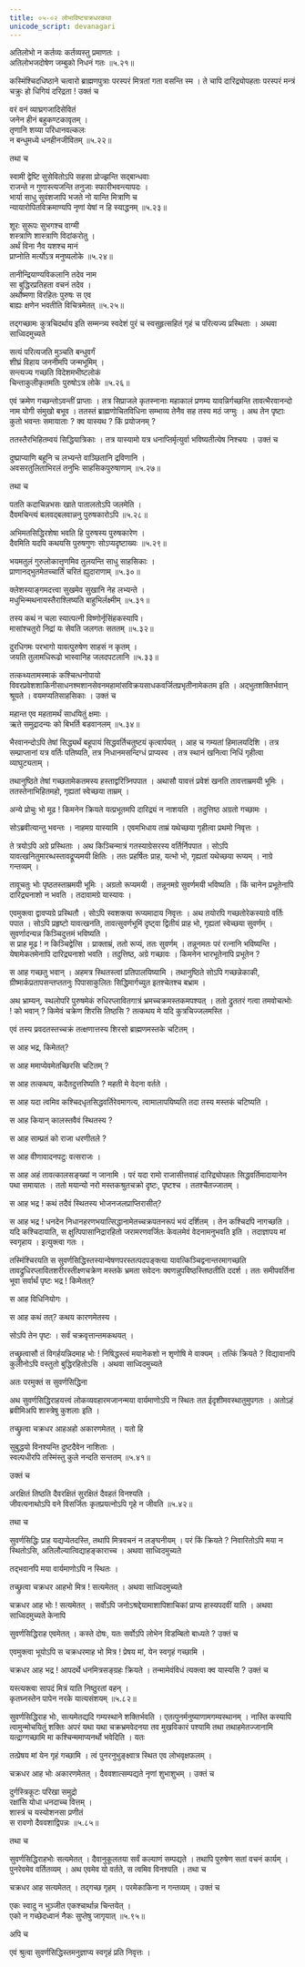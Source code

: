 ```yaml
---
title: ०५-०२ लोभाविष्टचक्रधरकथा
unicode_script: devanagari
---
```

अतिलोभो न कर्तव्यः कर्तव्यस्तु प्रमाणतः ।  
अतिलोभजदोषेण जम्बुको निधनं गतः ॥५.२१॥

कस्मिंश्चिदधिष्ठाने चत्वारो ब्राह्मणपुत्राः परस्परं मित्रतां गता वसन्ति स्म । ते चापि दारिद्र्योपहताः परस्परं मन्त्रं चक्रुः हो धिगियं दरिद्रता ! उक्तं च

वरं वनं व्याघ्रगजादिसेवितं  
जनेन हीनं बहुकण्टकावृतम् ।  
तृणानि शय्या परिधानवल्कलः  
न बन्धुमध्ये धनहीनजीवितम् ॥५.२२॥

तथा च

स्वामी द्वेष्टि सुसेवितोऽपि सहसा प्रोज्झन्ति सद्बान्धवाः  
राजन्ते न गुणास्त्यजन्ति तनुजाः स्फारीभवन्त्यापदः ।  
भार्या साधु सुवंशजापि भजते नो यान्ति मित्राणि च  
न्यायारोपितविक्रमाण्यपि नृणां येषां न हि स्याद्धनम् ॥५.२३॥

शूरः सुरूपः सुभगश्च वाग्मी  
शस्त्राणि शास्त्राणि विदांकरोतु ।  
अर्थं विना नैव यशश्च मानं  
प्राप्नोति मर्त्योऽत्र मनुष्यलोके ॥५.२४॥

तानीन्द्रियाण्यविकलानि तदेव नाम  
सा बुद्धिरप्रतिहता वचनं तदेव ।  
अर्थोष्मणा विरहितः पुरुषः स एव  
बाह्यः क्षणेन भवतीति विचित्रमेतत् ॥५.२५॥

तद्गच्छामः कुत्रचिदर्थाय इति सम्मन्त्र्य स्वदेशं पुरं च स्वसुहृत्सहितं गृहं च परित्यज्य प्रस्थिताः । अथवा साध्विदमुच्यते

सत्यं परित्यजति मुञ्चति बन्धुवर्गं  
शीघ्रं विहाय जननीमपि जन्मभूमिम् ।  
सन्त्यज्य गच्छति विदेशमभीष्टलोकं  
चिन्ताकुलीकृतमतिः पुरुषोऽत्र लोके ॥५.२६॥

एवं क्रमेण गच्छन्तोऽवन्तीं प्राप्ताः । तत्र सिप्राजले कृतस्नानाः महाकालं प्रणम्य यावन्निर्गच्छन्ति तावत्भैरवानन्दो नाम योगी संमुखो बभूव । ततस्तं ब्राह्मणोचितविधिना सम्भाव्य तेनैव सह तस्य मठं जग्मुः । अथ तेन पृष्टाः कुतो भवन्तः समायाताः ? क्व यास्यथ ? किं प्रयोजनम् ?

ततस्तैरभिहितम्वयं सिद्धियात्रिकाः । तत्र यास्यामो यत्र धनाप्तिर्मृत्युर्वा भविष्यतीत्येष निश्चयः । उक्तं च

दुष्प्राप्याणि बहूनि च लभ्यन्ते वाञ्छितानि द्रविणानि ।  
अवसरतुलिताभिरलं तनुभिः साहसिकपुरुषाणाम् ॥५.२७॥

तथा च

पतति कदाचिन्नभसः खाते पातालतोऽपि जलमेति ।  
दैवमचिन्त्यं बलवद्बलवान्ननु पुरुषकारोऽपि ॥५.२८॥  

अभिमतसिद्धिरशेषा भवति हि पुरुषस्य पुरुषकारेण ।  
दैवमिति यदपि कथयसि पुरुषगुणः सोऽप्यदृष्टाख्यः ॥५.२९॥  

भयमतुलं गुरुलोकात्तृणमिव तुलयन्ति साधु साहसिकाः ।  
प्राणानद्भुतमेतच्चार्तिं चरितं ह्युदाराणाम् ॥५.३०॥  

क्लेशस्याङ्गमदत्त्वा सुखमेव सुखानि नेह लभ्यन्ते ।  
मधुभिन्मथनायस्तैराश्लिष्यति बाहुभिर्लक्ष्मीम् ॥५.३१॥  

तस्य कथं न चला स्यात्पत्नी विष्णोर्नृसिंहकस्यापि।  
मासांश्चतुरो निद्रां यः सेवति जलगतः सततम् ॥५.३२॥  

दुरधिगमः परभागो यावत्पुरुषेण साहसं न कृतम् ।  
जयति तुलामधिरूढो भास्वानिह जलदपटलानि ॥५.३३॥

तत्कथ्यतामस्माकं कश्चित्धनोपायो विवरप्रवेशशाकिनीसाधनश्मशानसेवनमहामांसविक्रयसाधकवर्जितप्रभृतीनामेकतम इति । अद्भुतशक्तिर्भवान् श्रूयते । वयमप्यतिसाहसिकाः । उक्तं च

महान्त एव महतामर्थं साधयितुं क्षमाः ।  
ऋते समुद्रादन्यः को बिभर्ति बडवानलम् ॥५.३४॥

भैरवानन्दोऽपि तेषां सिद्ध्यर्थं बहूपायं सिद्धवर्तिचतुष्टयं कृत्वार्पयत् । आह च गम्यतां हिमालयदिशि । तत्र सम्प्राप्तानां यत्र वर्तिः पतिष्यति, तत्र निधानमसन्दिग्धं प्राप्यस्व । तत्र स्थानं खनित्वा निधिं गृहीत्वा व्याघुट्यताम् ।  

तथानुष्ठिते तेषां गच्छतामेकतमस्य हस्ताद्वरित्र्निपपात । अथासौ यावत्तं प्रवेशं खनति तावत्ताम्रमयी भूमिः । ततस्तेनाभिहितमहो, गृह्यतां स्वेच्छया ताम्रम् ।  

अन्ये प्रोचुः भो मूढ ! किमनेन क्रियते यत्प्रभूतमपि दारिद्र्यं न नाशयति । तदुत्तिष्ठ अग्रतो गच्छामः ।  

सोऽब्रवीत्यान्तु भवन्तः । नाहमग्र यास्यामि । एवमभिधाय ताम्रं यथेच्छया गृहीत्वा प्रथमो निवृत्तः ।  

ते त्रयोऽपि अग्रे प्रस्थिताः । अथ किञ्चिन्मात्रं गतस्याग्रेसरस्य वर्तिर्निपपात । सोऽपि यावत्खनितुमारब्धस्तावद्रूप्यमयी क्षितिः । ततः प्रहर्षितः प्राह, यत्भो भो, गृह्यतां यथेच्छया रूप्यम् । नाग्रे गन्तव्यम् ।  

तावूचतुः भोः पृष्ठतस्ताम्रमयी भूमिः । अग्रतो रूप्यमयी । तन्नूनमग्रे सुवर्णमयी भविष्यति । किं चानेन प्रभूतेनापि दारिद्र्यनाशो न भवति । तदावामग्रे यास्यावः ।  

एवमुक्त्वा द्वावप्यग्रे प्रस्थितौ । सोऽपि स्वशक्त्या रूप्यमादाय निवृत्तः । अथ तयोरपि गच्छतोरेकस्याग्रे वर्तिः पपात । सोऽपि प्रहृष्टो यावत्खनति, तावत्सुवर्णभूमिं दृष्ट्वा द्वितीयं प्राह भो, गृह्यतां स्वेच्छया सुवर्णम् । सुवर्णादन्यन्न किञ्चिदुत्तमं भविष्यति ।  
स प्राह मूढ ! न किञ्चिद्वेत्सि । प्राक्ताम्रं, ततो रूप्यं, ततः सुवर्णम् । तन्नूनमतः परं रत्नानि भविष्यन्ति । येषामेकतमेनापि दारिद्र्यनाशो भवति । तदुत्तिष्ठ, अग्रे गच्छावः । किमनेन भारभूतेनापि प्रभूतेन ?

स आह गच्छतु भवान् । अहमत्र स्थितस्त्वां प्रतिपालयिष्यामि । तथानुष्ठिते सोऽपि गच्छन्नेकाकी, ग्रीष्मार्कप्रतापसन्तप्ततनुः पिपासाकुलितः सिद्धिमार्गच्युत इतश्चेतश्च बभ्राम ।  

अथ भ्राम्यन्, स्थलोपरि पुरुषमेकं रुधिरप्लावितगात्रं भ्रमच्चक्रमस्तकमपश्यत् । ततो द्रुततरं गत्वा तमवोचत्भोः ! को भवान् ? किमेवं चक्रेण शिरसि तिष्ठसि ? तत्कथय मे यदि कुत्रचिज्जलमस्ति ।  

एवं तस्य प्रवदतस्तच्चक्रं तत्क्षणात्तस्य शिरसो ब्राह्मणमस्तके चटितम् ।  

स आह भद्र, किमेतत्?

स आह ममाप्येवमेतच्छिरसि चटितम् ?

स आह तत्कथय, कदैतदुत्तरिष्यति ? महती मे वेदना वर्तते ।  

स आह यदा त्वमिव कश्चिदधृतसिद्धवर्तिरेवमागत्य, त्वामालापयिष्यति तदा तस्य मस्तकं चटिष्यति ।  

स आह कियान् कालस्तवैवं स्थितस्य ?

स आह साम्प्रतं को राजा धरणीतले ?

स आह वीणावादनपटुः वत्सराजः ।  

स आह अहं तावत्कालसङ्ख्यां न जानामि । परं यदा रामो राजासीत्तवाहं दारिद्र्योपहतः सिद्धवर्तिमादायानेन पथा समायातः । ततो मयान्यो नरो मस्तकश्रुतचक्रो दृष्टः, पृष्टश्च । ततश्चैतज्जातम् ।  

स आह भद्र ! कथं तदैवं स्थितस्य भोजनजलप्राप्तिरासीत्?

स आह भद्र ! धनदेन निधानहरणभयात्सिद्धानामेतच्चक्रपतनरूपं भयं दर्शितम् । तेन कश्चिदपि नागच्छति । यदि कश्चिदायाति, स क्षुत्पिपासानिद्रारहितो जरामरणवर्जितः केवलमेवं वेदनामनुभवति इति । तदाज्ञापय मां स्वगृहाय । इत्युक्त्वा गतः ।  

तस्मिंश्चिरयति स सुवर्णसिद्धिस्तस्यान्वेषणपरस्तत्पदपङ्क्त्या यावत्किञ्चिद्वनान्तरमागच्छति तावद्रुधिरप्लावितशरीरस्तीक्ष्णचक्रेण मस्तके भ्रमता सवेदनः क्वणन्नुपविष्ठस्तिष्ठतीति ददर्श । ततः समीपवर्तिना भूवा सर्वार्थं पृष्टः भद्र ! किमेतत्?

स आह विधिनियोगः ।  

स आह कथं तत्? कथय कारणमेतस्य ।  

सोऽपि तेन पृष्टः । सर्वं चक्रवृत्तान्तमकथयत् ।  

तच्छ्रुत्वासौ तं विगर्हयन्निदमाह भोः ! निषिद्धस्त्वं मयानेकशो न शृणोषि मे वाक्यम् । तत्किं क्रियते ? विद्यावानपि कुलीनोऽपि वस्तुतो बुद्धिरहितोऽसि । अथवा साध्विदमुच्यते

<div class="js_include" url="05-03_simhakArakamUrkhabrAhmaNakathA.md"  newLevelForH1="3" includeTitle="true"> </div>

अतः परमुक्तं स सुवर्णसिद्धिना

<div class="js_include" url="05-04_mUrkhapanDitakathA.md"  newLevelForH1="3" includeTitle="true"> </div>

अथ सुवर्णसिद्धिराहयत्त्वं लोकव्यवहारमजानन्मया वार्यमाणोऽपि न स्थितः तत ईदृशीमवस्थातुमुपगतः । अतोऽहं ब्रवीमिअपि शास्त्रेषु कुशलाः इति ।  

तच्छ्रुत्वा चक्रधर आहअहो अकारणमेतत् । यतो हि

सुबुद्धयो विनश्यन्ति दुष्टदैवेन नाशिताः ।  
स्वल्पधीरपि तस्मिंस्तु कुले नन्दति सन्ततम् ॥५.४१॥

उक्तं च

अरक्षितं तिष्ठति दैवरक्षितं सुरक्षितं दैवहतं विनश्यति ।  
जीवत्यनाथोऽपि वने विसर्जितः कृतप्रयत्नोऽपि गृहे न जीवति ॥५.४२॥

तथा च

<div class="js_include" url="05-05_matsyamanDUkakathA.md"  newLevelForH1="3" includeTitle="true"> </div>

सुवर्णसिद्धिः प्राह यद्यप्येतदस्ति, तथापि मित्रवचनं न लङ्घनीयम् । परं किं क्रियते ? निवारितोऽपि मया न स्थितोऽसि, अतिलौल्यात्विद्याहङ्काराच्च । अथवा साध्विदमुच्यते

<div class="js_include" url="05-06_rAsabhashrugAlakathA.md"  newLevelForH1="3" includeTitle="true"> </div>

तद्भवानपि मया वार्यमाणोऽपि न स्थितः ।  

तच्छ्रुत्वा चक्रधर आहभो मित्र ! सत्यमेतत् । अथवा साध्विदमुच्यते

<div class="js_include" url="05-07_mantharakaulikakathA.md"  newLevelForH1="3" includeTitle="true"> </div>

चक्रधर आह भोः ! सत्यमेतत् । सर्वोऽपि जनोऽश्रद्देयामाशापिशाचिकां प्राप्य हास्यपदवीं याति । अथवा साध्विदमुच्यते केनापि

<div class="js_include" url="05-08_sOmasharmapitrukathA.md"  newLevelForH1="3" includeTitle="true"> </div>

सुवर्णसिद्धिराह एवमेतत् । कस्ते दोषः, यतः सर्वोऽपि लोभेन विडम्बितो बाध्यते ? उक्तं च

<div class="js_include" url="05-09_chandrabhUpatikathA.md"  newLevelForH1="3" includeTitle="true"> </div>

एवमुक्त्वा भूयोऽपि स चक्रधरमाह भो मित्र ! प्रेषय मां, येन स्वगृहं गच्छामि ।  

चक्रधर आह भद्र ! आपदर्थे धनमित्रसङ्ग्रहः क्रियते । तन्मामेवंविधं त्यक्त्वा क्व यास्यसि ? उक्तं च

यस्त्यक्त्वा सापदं मित्रं याति निष्ठुरतां वहन् ।  
कृतघ्नस्तेन पापेन नरके यात्यसंशयम् ॥५.८२॥

सुवर्णसिद्धिराह भोः, सत्यमेतद्यदि गम्यस्थाने शक्तिर्भवति । एतत्पुनर्मनुष्याणामगम्यस्थानम् । नास्ति कस्यापि त्वामुन्मोचयितुं शक्तिः अपरं यथा यथा चक्रभ्रमवेदनया तव मुखविकारं पश्यामि तथा तथाहमेतज्जानामि यत्द्राग्गच्छामि मा कश्चिन्ममाप्यनर्थो भवेदिति । यतः

<div class="js_include" url="05-10_vikAlavAnarakathA.md"  newLevelForH1="3" includeTitle="true"> </div>

तत्प्रेषय मां येन गृहं गच्छामि । त्वं पुनरनुभुङ्क्ष्वात्र स्थित एव लोभवृक्षफलम् ।  

चक्रधर आह भोः अकारणमेतत् । दैववशात्सम्पद्यते नृणां शुभाशुभम् । उक्तं च

दुर्गस्त्रिकूटः परिखा समुद्रो  
रक्षांसि योधा धनदाच्च वित्तम् ।  
शास्त्रं च यस्योशनसा प्रणीतं  
स रावणो दैववशाद्विपन्नः ॥५.८५॥

तथा च

<div class="js_include" url="05-11_andhakakubjakatristanIkathA.md"  newLevelForH1="3" includeTitle="true"> </div>

सुवर्णसिद्धिराहभोः सत्यमेतत् । दैवानुकूलतया सर्वं कल्याणं सम्पद्यते । तथापि पुरुषेण सतां वचनं कार्यम् । पुनरेवमेव वर्तितव्यम् । अथ एवमेव यो वर्तते, स त्वमिव विनश्यति । तथा च

<div class="js_include" url="05-13_bhArunDapakShikathA.md"  newLevelForH1="3" includeTitle="true"> </div>

चक्रधर आह सत्यमेतत् । तद्गच्छ गृहम् । परमेकाकिना न गन्तव्यम् । उक्तं च

एकः स्वादु न भुञ्जीत एकश्चार्थान्न चिन्तयेत् ।  
एको न गच्छेदध्वानं नैकः सुप्तेषु जागृयात् ॥५.९५॥

अपि च

<div class="js_include" url="05-14_brAhmaNakarkaTakathA.md"  newLevelForH1="3" includeTitle="true"> </div>

एवं श्रुत्वा सुवर्णसिद्धिस्तमनुज्ञाप्य स्वगृहं प्रति निवृत्तः ।  
